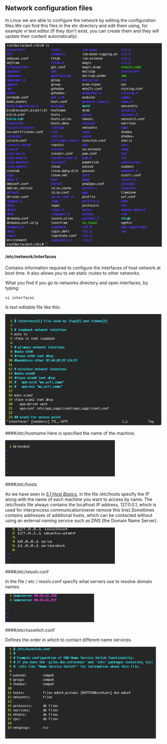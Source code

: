 ## Network configuration files

In Linux we are able to configure the network by editing the configuration files.We can find this files in the etc directory and edit them using, for example *vi* text editor.(If they don't exist, you can create them and they will update their content automatically).

![filesetc](img6/etc.jpg)

#### /etc/network/interfaces

Contains information required to configure the interfaces of host network at boot time. It also allows you to set static routes to other networks.

What you find if you go to networks directory and open interfaces, by typing:

```
vi interfaces
```
Is text editable file like this:

![interfaces](img6/interfaces.jpg)


####/etc/hostname
Here is specified the name of the machine.

![hostname](img6/hostname.jpg)

####/etc/hosts

As we have seen in [*5.1 Host Basics*](../host/host_basics.md), in the file /etc/hosts specify the IP along with the name of each machine you want to access by name.
The /etc/hosts file always contains the localhost IP address, 127.0.0.1, which is used for interprocess communication(never remove this line).Sometimes contains addresses of additional hosts, which can be contacted without using an external naming service such as DNS (the Domain Name Server).

![hosts](img6/hosts.jpg)

####/etc/resolv.conf

In the file / etc / resolv.conf specify what servers use to resolve domain names.

![conf](img6/netconf.jpg)

####/etc/nsswitch.conf

Defines the order in which to contact different name services.

![switch](img6/switch.jpg)
